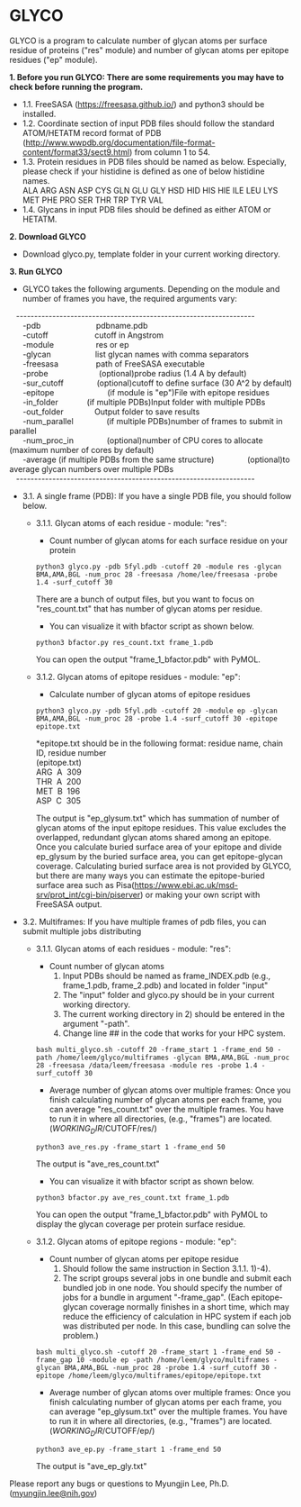 # GLYCO

GLYCO is a program to calculate number of glycan atoms per surface residue of proteins ("res" module) and number of glycan atoms per epitope residues ("ep" module).

**1. Before you run GLYCO: There are some requirements you may have to check before running the program.<br />**
   - 1.1. FreeSASA (https://freesasa.github.io/) and python3 should be installed.<br />
   - 1.2. Coordinate section of input PDB files should follow the standard ATOM/HETATM record format of PDB (http://www.wwpdb.org/documentation/file-format-content/format33/sect9.html) from column 1 to 54.<br />
   - 1.3. Protein residues in PDB files should be named as below. Especially, please check if your histidine is defined as one of below histidine names.<br />
    ALA ARG ASN ASP CYS GLN GLU GLY HSD HID HIS HIE ILE LEU LYS MET PHE PRO SER THR TRP TYR VAL<br />
   - 1.4. Glycans in input PDB files should be defined as either ATOM or HETATM.<br />

**2. Download GLYCO** 
   - Download glyco.py, template folder in your current working directory.<br />

**3. Run GLYCO<br />**
   - GLYCO takes the following arguments. Depending on the module and number of frames you have, the required arguments vary:<br />
 
   &nbsp;&nbsp;&nbsp;------------------------------------------------------------------<br />
       &nbsp; &nbsp; &nbsp; -pdb&nbsp;&nbsp;&nbsp;&nbsp;&nbsp;&nbsp;&nbsp;&nbsp;&nbsp;&nbsp;&nbsp;&nbsp; &nbsp; &nbsp; &nbsp; &nbsp; &nbsp; &nbsp; pdbname.pdb<br />
       &nbsp; &nbsp; &nbsp; -cutoff&nbsp;&nbsp;&nbsp;&nbsp; &nbsp; &nbsp; &nbsp; &nbsp; &nbsp; &nbsp; &nbsp; &nbsp; cutoff in Angstrom<br />
       &nbsp; &nbsp; &nbsp; -module&nbsp;&nbsp;&nbsp;&nbsp;&nbsp;&nbsp; &nbsp; &nbsp; &nbsp; &nbsp; &nbsp; &nbsp; res or ep<br />
       &nbsp; &nbsp; &nbsp; -glycan&nbsp;&nbsp;&nbsp;&nbsp;&nbsp; &nbsp; &nbsp; &nbsp; &nbsp; &nbsp; &nbsp; &nbsp; list glycan names with comma separators<br />
       &nbsp; &nbsp; &nbsp; -freesasa&nbsp;&nbsp;&nbsp;&nbsp;&nbsp; &nbsp;&nbsp; &nbsp; &nbsp; &nbsp; &nbsp;&nbsp;path of FreeSASA executable<br />
       &nbsp; &nbsp; &nbsp; -probe &nbsp;&nbsp;&nbsp;&nbsp;&nbsp;&nbsp; &nbsp; &nbsp; &nbsp; &nbsp; &nbsp; &nbsp; &nbsp; &nbsp;(optional)probe radius (1.4 A by default)<br />
       &nbsp; &nbsp; &nbsp; -sur_cutoff&nbsp;&nbsp;&nbsp;&nbsp;&nbsp;&nbsp;&nbsp; &nbsp; &nbsp; &nbsp; &nbsp;(optional)cutoff to define surface (30 A^2 by default)<br />
       &nbsp; &nbsp; &nbsp; -epitope&nbsp;&nbsp;&nbsp;&nbsp;&nbsp;&nbsp;&nbsp; &nbsp; &nbsp; &nbsp; &nbsp; &nbsp; &nbsp; &nbsp; &nbsp; (if module is "ep")File with epitope residues<br />
       &nbsp; &nbsp; &nbsp; -in_folder &nbsp;&nbsp;&nbsp;&nbsp;&nbsp;&nbsp;&nbsp; &nbsp; &nbsp;&nbsp;(if multiple PDBs)Input folder with multiple PDBs<br />
       &nbsp; &nbsp; &nbsp; -out_folder&nbsp;&nbsp;&nbsp;&nbsp;&nbsp;&nbsp;&nbsp; &nbsp; &nbsp; &nbsp; Output folder to save results<br />
       &nbsp; &nbsp; &nbsp; -num_parallel &nbsp;&nbsp;&nbsp;&nbsp;&nbsp;&nbsp;&nbsp; &nbsp; &nbsp; &nbsp; (if multiple PDBs)number of frames to submit in parallel<br />
       &nbsp; &nbsp; &nbsp; -num_proc_in&nbsp;&nbsp;&nbsp;&nbsp;&nbsp;&nbsp;&nbsp; &nbsp; &nbsp; &nbsp; &nbsp;(optional)number of CPU cores to allocate (maximum number of cores by default)<br />
       &nbsp; &nbsp; &nbsp; -average (if multiple PDBs from the same structure)&nbsp;&nbsp;&nbsp;&nbsp;&nbsp;&nbsp;&nbsp; &nbsp; &nbsp; &nbsp; &nbsp;(optional)to average glycan numbers over multiple PDBs<br />
   &nbsp;&nbsp;&nbsp;------------------------------------------------------------------<br />
   
   - 3.1. A single frame (PDB): If you have a single PDB file, you should follow below.<br />
     - 3.1.1. Glycan atoms of each residue -  module: "res":<br />
     
       - Count number of glycan atoms for each surface residue on your protein<br />
       ```
       python3 glyco.py -pdb 5fyl.pdb -cutoff 20 -module res -glycan BMA,AMA,BGL -num_proc 28 -freesasa /home/lee/freesasa -probe 1.4 -surf_cutoff 30
       ```
       There are a bunch of output files, but you want to focus on "res_count.txt" that has number of glycan atoms per residue.<br />
       
       - You can visualize it with bfactor script as shown below.<br /> 
       ```
       python3 bfactor.py res_count.txt frame_1.pdb
       ```
       You can open the output "frame_1_bfactor.pdb" with PyMOL. 
       
     - 3.1.2. Glycan atoms of epitope residues - module: "ep":<br />
       
       - Calculate number of glycan atoms of epitope residues<br />
       ```
       python3 glyco.py -pdb 5fyl.pdb -cutoff 20 -module ep -glycan BMA,AMA,BGL -num_proc 28 -probe 1.4 -surf_cutoff 30 -epitope epitope.txt 
       ```
       *epitope.txt should be in the following format: residue name, chain ID, residue number<br />
         (epitope.txt)<br />
          ARG&nbsp; A&nbsp; 309<br />
          THR&nbsp; A&nbsp; 200<br />
          MET&nbsp; B&nbsp; 196<br />
          ASP&nbsp; C&nbsp; 305<br />
       
       The output is "ep_glysum.txt" which has summation of number of glycan atoms of the input epitope residues. This value excludes the overlapped, redundant glycan atoms shared among an epitope. 
       Once you calculate buried surface area of your epitope and divide ep_glysum by the buried surface area, you can get epitope-glycan coverage. Calculating buried surface area is not provided by GLYCO, but there are many ways you can estimate the epitope-buried surface area such as Pisa(https://www.ebi.ac.uk/msd-srv/prot_int/cgi-bin/piserver) or making your own script with FreeSASA output. 
 
   - 3.2. Multiframes: If you have multiple frames of pdb files, you can submit multiple jobs distributing  <br />
     - 3.1.1. Glycan atoms of each residues - module: "res":<br />
       - Count number of glycan atoms
         1) Input PDBs should be named as frame_INDEX.pdb (e.g., frame_1.pdb, frame_2.pdb) and located in folder "input"
         2) The "input" folder and glyco.py should be in your current working directory. 
         3) The current working directory in 2) should be entered in the argument "-path". 
         4) Change line ## in the code that works for your HPC system.
       ```
       bash multi_glyco.sh -cutoff 20 -frame_start 1 -frame_end 50 -path /home/leem/glyco/multiframes -glycan BMA,AMA,BGL -num_proc 28 -freesasa /data/leem/freesasa -module res -probe 1.4 -surf_cutoff 30
       ```
       - Average number of glycan atoms over multiple frames: Once you finish calculating number of glycan atoms per each frame, you can average "res_count.txt" over the multiple frames. You have to run it in where all directories, (e.g., "frames") are located. ($WORKING_DIR/$CUTOFF/res/)<br /> 
       ```
       python3 ave_res.py -frame_start 1 -frame_end 50 
       ```
       The output is "ave_res_count.txt"
     
       - You can visualize it with bfactor script as shown below.<br /> 
       ```
       python3 bfactor.py ave_res_count.txt frame_1.pdb
       ```
       You can open the output "frame_1_bfactor.pdb" with PyMOL to display the glycan coverage per protein surface residue. 
     - 3.1.2. Glycan atoms of epitope regions - module: "ep":<br />
       - Count number of glycan atoms per epitope residue
         1) Should follow the same instruction in Section 3.1.1. 1)-4).
         2) The script groups several jobs in one bundle and submit each bundled job in one node. You should specify the number of jobs for a bundle in argument "-frame_gap". (Each epitope-glycan coverage normally finishes in a short time, which may reduce the efficiency of calculation in HPC system if each job was distributed per node. In this case, bundling can solve the problem.)
       ```
       bash multi_glyco.sh -cutoff 20 -frame_start 1 -frame_end 50 -frame_gap 10 -module ep -path /home/leem/glyco/multiframes -glycan BMA,AMA,BGL -num_proc 28 -probe 1.4 -surf_cutoff 30 -epitope /home/leem/glyco/multiframes/epitope/epitope.txt 
       ```
       - Average number of glycan atoms over multiple frames: Once you finish calculating number of glycan atoms per each frame, you can average "ep_glysum.txt" over the multiple frames. You have to run it in where all directories, (e.g., "frames") are located. ($WORKING_DIR/$CUTOFF/ep/)<br /> 
       ```
       python3 ave_ep.py -frame_start 1 -frame_end 50 
       ```
       The output is "ave_ep_gly.txt"     
       
 Please report any bugs or questions to Myungjin Lee, Ph.D. (myungjin.lee@nih.gov)
      
